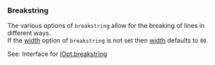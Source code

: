 ### Breakstring

The various options of `breakstring` allow for the breaking of lines in different ways.  
If the [width](/build-include/pages/Docs/Main/Options/breakstring/width/index.html) option of `breakstring` is not set then [width](/build-include/pages/Docs/Main/Options/breakstring/width/index.html) defaults to `80`.

See: Interface for [IOpt.breakstring](/build-include/interfaces/src_interface.iopt.html#breakstring)  